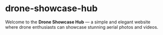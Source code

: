# drone-showcase-hub
Welcome to the **Drone Showcase Hub** — a simple and elegant website where drone enthusiasts can showcase stunning aerial photos and videos.

